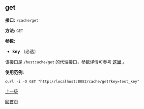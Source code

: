 ## get ##

**接口:** `/cache/get`

**方法:** `GET`

**参数:** 

*  **key** （必选）

该接口是 `/hustcache/get` 的代理接口，参数详情可参考 [这里](../../hustdb/hustcache/get.md) 。

**使用范例:**

    curl -i -X GET "http://localhost:8082/cache/get?key=test_key"

[上一级](../cache.md)

[回首页](../../../index.md)